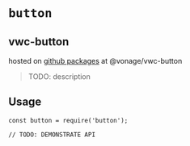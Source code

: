 # `button`

## vwc-button

hosted on [github packages](https://help.github.com/en/packages/using-github-packages-with-your-projects-ecosystem/configuring-npm-for-use-with-github-packages#installing-a-package) at @vonage/vwc-button

> TODO: description

## Usage

```
const button = require('button');

// TODO: DEMONSTRATE API
```
